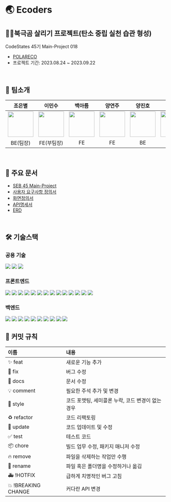 # 🌏 Ecoders

## 🐻‍❄️북극곰 살리기 프로젝트(탄소 중립 실천 습관 형성)

CodeStates 45기 Main-Project 018
- [POLARECO](http://polareco-bucket.s3-website.ap-northeast-2.amazonaws.com/)
- 프로젝트 기간: 2023.08.24 ~ 2023.09.22

<br>

## 📌 팀소개
|조은별|이민수|백아름|양연주|양진호|강석완|
|:--:|:--:|:--:|:--:|:--:|:--:|
|<img src="https://media.discordapp.net/attachments/1144091288887623704/1153734704068034560/u1f3a7_u1f30d.png" width="80" height="80" />|<img src="https://media.discordapp.net/attachments/1144091288887623704/1153734530474180658/image.png" width="80" height="80" />|<img src="https://media.discordapp.net/attachments/1144091288887623704/1153734621238923325/u1f431_u1f30d.png" width="80" height="80" />|<img src="https://media.discordapp.net/attachments/1144091288887623704/1153733452814897152/image.png" width="80" height="80" />|<img src="https://media.discordapp.net/attachments/1144091288887623704/1153734899816222751/image.png" width="80" height="80" />|<img src="https://media.discordapp.net/attachments/1144091288887623704/1153735398166642838/u1f92b_u1f30d.png" width="80" height="80" />|
|BE(팀장)|FE(부팀장)|FE|FE|BE|BE|

<br>

## 📝 주요 문서 
- [SEB 45 Main-Project](https://www.notion.so/codestates/e9dd3bc6e7e244ff926f4f6bf313ffe8)
- [사용자 요구사항 정의서](https://www.notion.so/codestates/9511a61f711e4a99beff57e7c4eb69da)
- [화면정의서](https://www.figma.com/file/GgbrNQqrLhwz3YBGB3rW3l/Wire-frame?type=design&node-id=69%3A272&mode=design&t=o7mOHVuGqm6siqMC-1)
- [API명세서](https://documenter.getpostman.com/view/27564235/2s9YC7SXEd)
- [ERD](https://drawsql.app/teams/ecoders-1/diagrams/polareco)

<br>

## 🛠 기술스택
### 공용 기술 
<img src="https://img.shields.io/badge/github-181717?style=for-the-badge&logo=github&logoColor=white"> <img src="https://img.shields.io/badge/git-F05032?style=for-the-badge&logo=git&logoColor=white"> <img src="https://img.shields.io/badge/discord-5865F2?style=for-the-badge&logo=discord&logoColor=white">

### 프론트엔드
<img src="https://img.shields.io/badge/html5-E34F26?style=for-the-badge&logo=html5&logoColor=white"> <img src = "https://shields.io/badge/TypeScript-3178C6?logo=TypeScript&logoColor=FFF&style=for-the-badge"> <img src="https://img.shields.io/badge/css-1572B6?style=for-the-badge&logo=css3&logoColor=white"> <img src="https://img.shields.io/badge/javascript-F7DF1E?style=for-the-badge&logo=javascript&logoColor=black"> <img src="https://img.shields.io/badge/react-61DAFB?style=for-the-badge&logo=react&logoColor=black"> <img src="https://img.shields.io/badge/styledcomponents-DB7093?style=for-the-badge&logoColor=black"> <img src="https://img.shields.io/badge/Axios-181717?style=for-the-badge&logo=Axios&logoColor=white"> <img src="https://img.shields.io/badge/Redux Toolkit-764ABC?style=for-the-badge&logo=Redux&logoColor=white"> <img src="https://img.shields.io/badge/React Router-CA4245?style=for-the-badge&logo=ReactRouter&logoColor=white"/> <img src="https://img.shields.io/badge/npm-CB3837?style=for-the-badge&logo=npm&logoColor=white"> <img src="https://img.shields.io/badge/Adobe Illustrator-FF9A00?style=for-the-badge&logo=Adobe Illustrator&logoColor=white"/> <img src="https://img.shields.io/badge/react google login-EB5424?style=for-the-badge&logoColor=white"> <img src="https://img.shields.io/badge/gapi script-EB5424?style=for-the-badge&logoColor=white"> <img src="https://img.shields.io/badge/figma-F24E1E?style=for-the-badge&logo=Figma&logoColor=white">

### 백엔드
<img src="https://img.shields.io/badge/Java-007396?style=for-the-badge&logo=Java&logoColor=white"> <img src="https://img.shields.io/badge/spring boot-6DB33F?style=for-the-badge&logo=spring-boot&logoColor=white">  <img src="https://img.shields.io/badge/Spring Data Jpa-6DB33F?style=for-the-badge&logo=Spring&logoColor=white"> <img src="https://img.shields.io/badge/Spring Security-6DB33F?style=for-the-badge&logo=Spring Security&logoColor=white"> <img src="https://img.shields.io/badge/gradle-02303A?style=for-the-badge&logo=gradle&logoColor=white"> <img src="https://img.shields.io/badge/Amazon EC2-FF9900?style=for-the-badge&logo=Amazon EC2&logoColor=white"> <img src="https://img.shields.io/badge/Amazon S3-569A31?style=for-the-badge&logo=Amazon S3&logoColor=white"> <img src="https://img.shields.io/badge/Amazon RDS-527FFF?style=for-the-badge&logo=Amazon RDS&logoColor=white"> <img src="https://img.shields.io/badge/Mysql-4479A1?style=for-the-badge&logo=Mysql&logoColor=white"> <img src="https://img.shields.io/badge/JWT-000000?style=for-the-badge&logo=json web tokens&logoColor=white">
<br>

## 📌 커밋 규칙
|이름|내용|
|:--|:--|
|✨ feat| 새로운 기능 추가|
|🐛 fix| 버그 수정|
|📝 docs| 문서 수정|
|💡 comment| 필요한 주석 추가 및 변경|
|🎨 style| 코드 포맷팅, 세미콜론 누락, 코드 변경이 없는 경우|
|♻️ refactor| 코드 리팩토링|
|🔧 update| 코드 업데이트 및 수정|
|✅ test| 테스트 코드|
|📦 chore| 빌드 업무 수정, 패키지 매니저 수정|
|🔥 remove| 파일을 삭제하는 작업만 수행|
|🚚 rename| 파일 혹은 폴더명을 수정하거나 옮김|
|🚑 !HOTFIX| 급하게 치명적인 버그 고침|
|💥 !BREAKING CHANGE| 커다란 API 변경|
  
